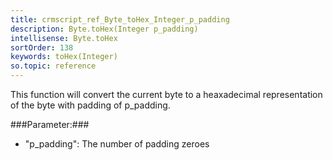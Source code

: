 ```yaml
---
title: crmscript_ref_Byte_toHex_Integer_p_padding
description: Byte.toHex(Integer p_padding)
intellisense: Byte.toHex
sortOrder: 138
keywords: toHex(Integer)
so.topic: reference
---
```


This function will convert the current byte to a heaxadecimal representation of the byte with padding of p\_padding.



###Parameter:###


 - "p\_padding": The number of padding zeroes


